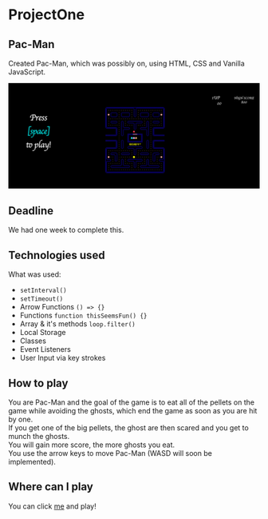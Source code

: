 # ProjectOne

## Pac-Man

Created Pac-Man, which was possibly on, using HTML, CSS and Vanilla JavaScript.

![Pac-Man](https://github.com/florent-haxhiu/ProjectOne/blob/main/img/PacmanSS.png)

## Deadline

We had one week to complete this.  


## Technologies used

What was used: 
- `setInterval()`
- `setTimeout()`
- Arrow Functions `() => {}`
- Functions `function thisSeemsFun() {}`
- Array & it's methods `loop.filter()`
- Local Storage
- Classes
- Event Listeners
- User Input via key strokes

## How to play

You are Pac-Man and the goal of the game is to eat all of the pellets on the game while avoiding the ghosts, which end the game as soon as you are hit by one.  
If you get one of the big pellets, the ghost are then scared and you get to munch the ghosts.  
You will gain more score, the more ghosts you eat.  
You use the arrow keys to move Pac-Man (WASD will soon be implemented).

## Where can I play

You can click [me](https://florent-haxhiu.github.io/ProjectOne/) and play!

